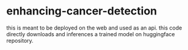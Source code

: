 # enhancing-cancer-detection

this is meant to be deployed on the web and used as an api. this code directly downloads and inferences a trained model on huggingface repository.
